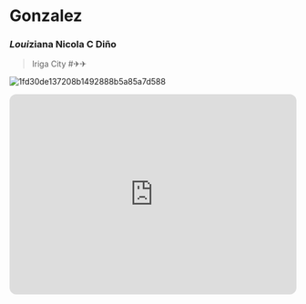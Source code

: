 # Gonzalez
### *Loui*ziana Nicola C Diño
> Iriga City
#✈︎✈

![1fd30de137208b1492888b5a85a7d588](https://github.com/user-attachments/assets/fd3e4f85-7aaf-4a60-9295-757e7b129d83)

<iframe style="border-radius:12px" src="https://open.spotify.com/embed/playlist/61sSTZLx81kIzTsDTPOSZM?utm_source=generator" width="100%" height="352" frameBorder="0" allowfullscreen="" allow="autoplay; clipboard-write; encrypted-media; fullscreen; picture-in-picture" loading="lazy"></iframe>
